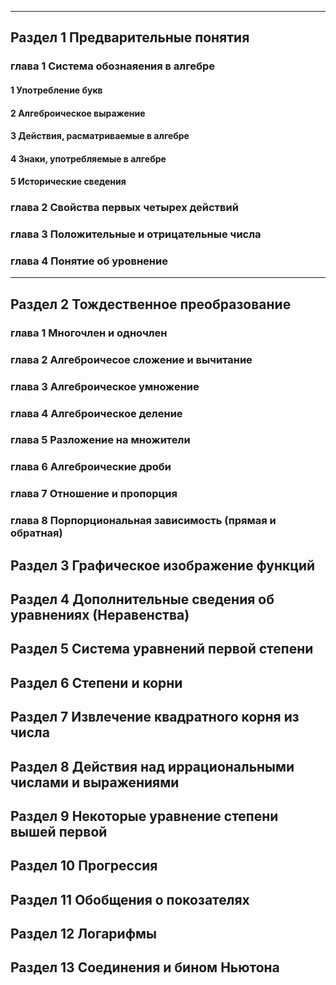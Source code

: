 
---
## Раздел 1 Предварительные понятия
### глава 1 Система обознаяения в алгебре
#### 1 Употребление букв
#### 2 Алгеброическое выражение
#### 3 Действия, расматриваемые в алгебре
#### 4 Знаки, употребляемые в алгебре
#### 5 Исторические сведения 

### глава 2 Свойства первых четырех действий
### глава 3 Положительные и отрицательные числа
### глава 4 Понятие об уровнение

---
## Раздел 2 Тождественное преобразование
### глава 1 Многочлен и одночлен

### глава 2 Алгеброичесое сложение и вычитание
### глава 3 Алгеброическое умножение
### глава 4 Алгеброическое деление
### глава 5 Разложение на множители

### глава 6 Алгеброические дроби
### глава 7 Отношение и пропорция
### глава 8 Порпорциональная зависимость (прямая и обратная)
## Раздел 3 Графическое изображение функций 
## Раздел 4 Дополнительные сведения об уравнениях (Неравенства)
## Раздел 5 Система уравнений первой степени
## Раздел 6 Степени и корни
## Раздел 7 Извлечение квадратного корня из числа
## Раздел 8 Действия над иррациональными числами и выражениями
## Раздел 9 Некоторые уравнение степени вышей первой
## Раздел 10 Прогрессия
## Раздел 11 Обобщения о покозателях
## Раздел 12 Логарифмы
## Раздел 13 Соединения и бином Ньютона
